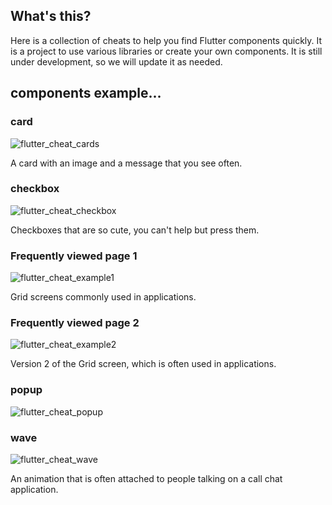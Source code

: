 ## What's this?
Here is a collection of cheats to help you find Flutter components quickly. It is a project to use various libraries or create your own components.
It is still under development, so we will update it as needed.

## components example...

### card

![flutter_cheat_cards](https://user-images.githubusercontent.com/74945210/153549339-9e434a85-504a-45a3-8c4b-7dedeb6cf328.gif)

A card with an image and a message that you see often.

### checkbox

![flutter_cheat_checkbox](https://user-images.githubusercontent.com/74945210/153549355-b12e215d-a767-44ed-865b-01013ae46710.gif)

Checkboxes that are so cute, you can't help but press them.

### Frequently viewed page 1

![flutter_cheat_example1](https://user-images.githubusercontent.com/74945210/153549359-441373e4-e6f1-45b6-8e55-25cc5dec609f.gif)

Grid screens commonly used in applications.

### Frequently viewed page 2

![flutter_cheat_example2](https://user-images.githubusercontent.com/74945210/153549364-7b2ecd49-da1e-40ba-94a8-8873b93daee3.gif)

Version 2 of the Grid screen, which is often used in applications.

### popup
![flutter_cheat_popup](https://user-images.githubusercontent.com/74945210/153549366-d6376575-e9e1-42bf-b0e6-bc849f76aa87.gif)

### wave

![flutter_cheat_wave](https://user-images.githubusercontent.com/74945210/153549367-a5a58a44-4bad-4d4a-9256-5eac556a0738.gif)

An animation that is often attached to people talking on a call chat application.


